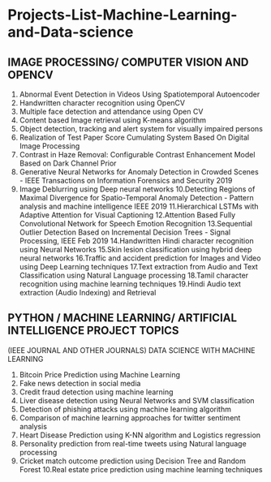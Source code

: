# Projects-List-Machine-Learning-and-Data-science

## IMAGE PROCESSING/ COMPUTER VISION AND OPENCV

1. Abnormal Event Detection in Videos Using Spatiotemporal Autoencoder
2. Handwritten character recognition using OpenCV
3. Multiple face detection and attendance using Open CV
4. Content based Image retrieval using K-means algorithm
5. Object detection, tracking and alert system for visually impaired persons
6. Realization of Test Paper Score Cumulating System Based On Digital Image Processing
7. Contrast in Haze Removal: Configurable Contrast Enhancement Model Based on Dark Channel Prior
8. Generative Neural Networks for Anomaly Detection in Crowded Scenes - IEEE Transactions on Information Forensics and Security 2019
9. Image Deblurring using Deep neural networks
10.Detecting Regions of Maximal Divergence for Spatio-Temporal Anomaly Detection - Pattern analysis and machine intelligence IEEE 2019
11.Hierarchical LSTMs with Adaptive Attention for Visual Captioning
12.Attention Based Fully Convolutional Network for Speech Emotion Recognition
13.Sequential Outlier Detection Based on Incremental Decision Trees - Signal Processing, IEEE Feb 2019
14.Handwritten Hindi character recognition using Neural Networks
15.Skin lesion classification using hybrid deep neural networks
16.Traffic and accident prediction for Images and Video using Deep Learning techniques
17.Text extraction from Audio and Text Classification using Natural Language processing
18.Tamil character recognition using machine learning techniques
19.Hindi Audio text extraction (Audio Indexing) and Retrieval

## PYTHON / MACHINE LEARNING/ ARTIFICIAL INTELLIGENCE PROJECT TOPICS

(IEEE JOURNAL AND OTHER JOURNALS)
DATA SCIENCE WITH MACHINE LEARNING

1. Bitcoin Price Prediction using Machine Learning
2. Fake news detection in social media
3. Credit fraud detection using machine learning
4. Liver disease detection using Neural Networks and SVM classification
5. Detection of phishing attacks using machine learning algorithm
6. Comparison of machine learning approaches for twitter sentiment analysis
7. Heart Disease Prediction using K-NN algorithm and Logistics regression
8. Personality prediction from real-time tweets using Natural language processing
9. Cricket match outcome prediction using Decision Tree and Random Forest
10.Real estate price prediction using machine learning techniques

